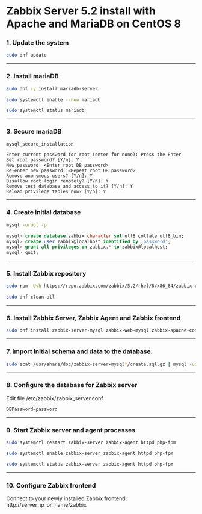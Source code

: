 # Zabbix Server 5.2 install with Apache and MariaDB on CentOS 8

### 1. Update the system

```bash
sudo dnf update
```

------

### 2. Install mariaDB

```bash
sudo dnf -y install mariadb-server

sudo systemctl enable --now mariadb

sudo systemctl status mariadb
```

------

### 3. Secure mariaDB

```bash
mysql_secure_installation
```

```
Enter current password for root (enter for none): Press the Enter
Set root password? [Y/n]: Y
New password: <Enter root DB password>
Re-enter new password: <Repeat root DB password>
Remove anonymous users? [Y/n]: Y
Disallow root login remotely? [Y/n]: Y
Remove test database and access to it? [Y/n]: Y
Reload privilege tables now? [Y/n]: Y
```

------

### 4. Create initial database

```bash
mysql -uroot -p
```

```sql
mysql> create database zabbix character set utf8 collate utf8_bin;
mysql> create user zabbix@localhost identified by 'password';
mysql> grant all privileges on zabbix.* to zabbix@localhost;
mysql> quit;
```

------

### 5. Install Zabbix repository

```bash
sudo rpm -Uvh https://repo.zabbix.com/zabbix/5.2/rhel/8/x86_64/zabbix-release-5.2-1.el8.noarch.rpm

sudo dnf clean all
```

------

### 6. Install Zabbix Server, Zabbix Agent and Zabbix frontend

```bash
sudo dnf install zabbix-server-mysql zabbix-web-mysql zabbix-apache-conf zabbix-agent
```

------

### 7. import initial schema and data to the database.

```bash
sudo zcat /usr/share/doc/zabbix-server-mysql*/create.sql.gz | mysql -uzabbix -p zabbix
```

------

### 8. Configure the database for Zabbix server

Edit file /etc/zabbix/zabbix_server.conf

```
DBPassword=password
```
------
### 9. Start Zabbix server and agent processes

```bash
sudo systemctl restart zabbix-server zabbix-agent httpd php-fpm

sudo systemctl enable zabbix-server zabbix-agent httpd php-fpm

sudo systemctl status zabbix-server zabbix-agent httpd php-fpm
```
------

### 10. Configure Zabbix frontend

Connect to your newly installed Zabbix frontend: http://server_ip_or_name/zabbix

